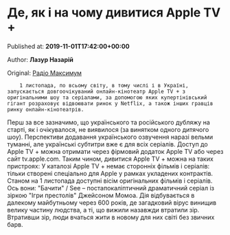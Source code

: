 
# Де, як і на чому дивитися Apple TV +

Published at: **2019-11-01T17:42:00+00:00**

Author: **Лазур Назарій**

Original: [Радіо Максимум](https://maximum.fm/v-ukrayini-zapustili-servis-apple-tv--cini-ta-osoblivosti_n168905)


        1 листопада, по всьому світу, в тому числі і в Україні, запускається довгоочікуваний онлайн-кінотеатр Apple TV + з оригінальними шоу та серіалами, за допомогою яких купертінівський гігант розраховує відвоювати ринок у Netflix, а також інших гравців ринку онлайн-кінотеатрів.
      
Перш за все зазначимо, що українського та російського дубляжу на старті, як і очікувалося, не виявилося (за винятком одного дитячого шоу). Перспективи додавання українського озвучення наразі вельми туманні, але українські субтитри вже є для всіх серіалів.
Доступ до Apple TV + можна отримати через фірмовий додаток Apple TV або через сайт tv.apple.com. Таким чином, дивитися Apple TV + можна на таких пристроях:
У каталозі Apple TV + немає сторонніх фільмів і серіалів: тільки створені спеціально для Apple у рамках укладених контрактів. Станом на 1 листопада доступні вісім оригінальних фільмів і серіалів. Ось вони:
"Бачити" / See – постапокаліптичний драматичний серіал із зіркою "Ігри престолів" Джейсоном Момоа. Дія відбувається в далекому майбутньому через 600 років, де загадковий вірус винищив велику частину людства, а ті, що вижили назавжди втратили зір. Втративши зір, люди вчаться жити в новому для них світі без звичних барв.
